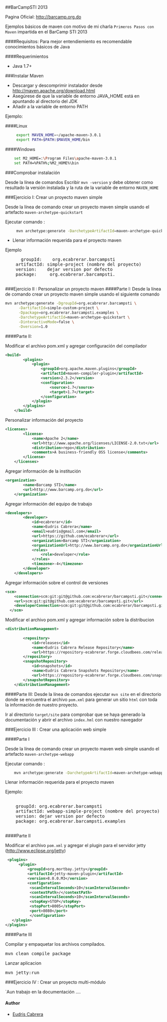 ##BarCampSTI 2013


Pagina Oficial:
http://barcamp.org.do


Ejemplos básicos de maven con motivo de mi charla `Primeros Pasos con Maven` impartida en el BarCamp STI 2013

####Requisitos:
Para mejor entendiemiento es recomendable conocimientos básicos de Java

####Requerimientos
* Java 1.7+


###Instalar Maven

* Descargar y descomprimir instalador desde http://maven.apache.org/download.html
* Asegúrese de que la variable de entorno JAVA_HOME está en apuntando al directorio del JDK
* Añadir a la variable de entorno PATH
  
Ejemplo:
   
####Linux
```bash
     export MAVEN_HOME=~/apache-maven-3.0.1
	 export PATH=$PATH:$MAVEN_HOME/bin
```
####Windows
```bash
    set M2_HOME=:\Program Files\apache-maven-3.0.1
    set PATH=%PATH%;%M2_HOME%\bin
```

###Comprobar instalación

Desde la línea de comandos
Escribir `mvn -version` y debe obtener como resultado la versión instalada y la ruta de la variable de entorno `MAVEN_HOME`



###Ejercicio I: Crear un proyecto maven simple


Desde la línea de comando crear un proyecto maven simple usando el artefacto `maven-archetype-quickstart`

Ejecutar comando :
 
```bash
     mvn archetype:generate -DarchetypeArtifactId=maven-archetype-quickstart
```

* Llenar información requerida para el proyecto maven

 
Ejemplo

   <pre>
      groupId:    org.ecabrerar.barcampsti
    artifactId: simple-project (nombre del proyecto)
    version:    dejar version por defecto
    package:     org.ecabrerar.barcampsti.
    </pre>



###Ejercicio II : Personalizar un proyecto maven
####Parte I:
Desde la línea de comando crear un proyecto maven simple usando el siguiente comando
```bash
mvn archetype:generate -DgroupId=org.ecabrerar.barcampsti \
      -DartifactId=simple-custom-project \
      -Dpackage=org.ecabrerar.barcampsti.examples \
      -DarchetypeArtifactId=maven-archetype-quickstart \
      -DinteractiveMode=false \
      -Dversion=1.0
```
####Parte II:

Modificar el archivo pom.xml y agregar configuración del compilador

```xml
<build>
        <plugins>
            <plugin>
                <groupId>org.apache.maven.plugins</groupId>
                <artifactId>maven-compiler-plugin</artifactId>
                <version>2.3.2</version>
                <configuration>
                    <source>1.7</source>
                    <target>1.7</target>
                </configuration>
            </plugin>
        </plugins>
    </build>
```


Personalizar información del proyecto

```xml
<licenses>
        <license>
            <name>Apache 2</name>
            <url>http://www.apache.org/licenses/LICENSE-2.0.txt</url>
            <distribution>repo</distribution>
            <comments>A business-friendly OSS license</comments>
        </license>
    </licenses>
```


Agregar información de la institución
```xml
<organization>
        <name>Barcamp STI</name>
        <url>http://www.barcamp.org.do</url>
    </organization>
```

Agregar información del equipo de trabajo
```xml
<developers>
        <developer>
            <id>ecabrerar</id>
            <name>Eudris Cabrera</name>
            <email>eudris@gmail.com</email>
            <url>https://github.com/ecabrerar</url>
            <organization>Barcamp STI</organization>
            <organizationUrl>http://www.barcamp.org.do</organizationUrl>
            <roles>
                <role>developer</role>
            </roles>
            <timezone>-4</timezone>
        </developer>
    </developers>
```


Agregar información sobre el control de versiones

```xml
<scm>
	<connection>scm:git:git@github.com:ecabrerar/barcampsti.git</connection>
	<url>scm:git:git@github.com:ecabrerar/barcampsti.git</url>
	<developerConnection>scm:git:git@github.com:ecabrerar/barcampsti.git</developerConnection>
  </scm>
```


Modificar el archivo pom.xml y agregar información sobre la distribucion

```xml
<distributionManagement>
        
        <repository>
            <id>releases</id>
            <name>Eudris Cabrera Release Repository</name>
            <url>https://repository-ecabrerar.forge.cloudbees.com/release/</url>
        </repository>
        <snapshotRepository>
            <id>snapshots</id>
            <name>Eudris Cabrera Snapshots Repository</name>
            <url>https://repository-ecabrerar.forge.cloudbees.com/snapshot/</url>
        </snapshotRepository>
    </distributionManagement>    

```

####Parte III:
Desde la línea de comandos ejecutar `mvn site` en el directorio donde se encuentra el archivo `pom.xml` para generar
un sitio `html` con toda la información de nuestro proyecto.

Ir al directorio `target/site` para comprobar que se haya generado la documentación y abrir  el archivo `index.hml` con nuestro navegador 



###Ejercicio III : Crear una aplicación web simple


####Parte I


Desde la línea de comando crear un proyecto maven web simple usando el artefacto `maven-archetype-webapp`

Ejecutar comando : 
```bash
    mvn archetype:generate -DarchetypeArtifactId=maven-archetype-webapp
```

Llenar información requerida para el proyecto maven

 Ejemplo:

  <pre> 
    groupId: org.ecabrerar.barcampsti 
    artifactId: webapp-simple-project (nombre del proyecto) 
    version: dejar version por defecto 
    package: org.ecabrerar.barcampsti.examples
    </pre>

 
####Parte II

Modificar el archivo `pom.xml` y agregar el plugin para el servidor jetty (http://www.eclipse.org/jetty)
```xml
 <plugins>
      <plugin>
          <groupId>org.mortbay.jetty</groupId>
          <artifactId>jetty-maven-plugin</artifactId>
          <version>8.0.0.M3</version>
          <configuration>
           <scanIntervalSeconds>10</scanIntervalSeconds>
           <contextPath>/</contextPath>
           <scanIntervalSeconds>10</scanIntervalSeconds>
           <stopKey>STOP</stopKey>
           <stopPort>8005</stopPort>
           <port>8080</port>
           </configuration>
   </plugin>
</plugins>
```


####Parte III

Compilar y empaquetar los archivos compilados.
<pre>
mvn clean compile package
</pre>
Lanzar aplicacion
<pre>
mvn jetty:run
</pre>

###Ejercicio IV : Crear un proyecto multi-módulo

`Aun trabajo en la documentación ....

#### Author

* [Eudris Cabrera](https://github.com/ecabrerar)
